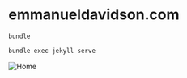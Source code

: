 # emmanueldavidson.com

```sh
bundle
```

```sh
bundle exec jekyll serve
```


![Home](https:emmanueldavidson.info)
